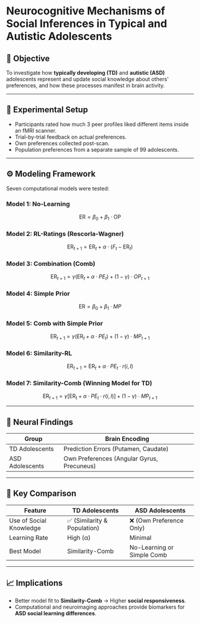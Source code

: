 # Neurocognitive Mechanisms of Social Inferences in Typical and Autistic Adolescents

## 🧠 Objective
To investigate how **typically developing (TD)** and **autistic (ASD)** adolescents represent and update social knowledge about others' preferences, and how these processes manifest in brain activity.

---

## 🧪 Experimental Setup
- Participants rated how much 3 peer profiles liked different items inside an fMRI scanner.
- Trial-by-trial feedback on actual preferences.
- Own preferences collected post-scan.
- Population preferences from a separate sample of 99 adolescents.

---

## ⚙️ Modeling Framework

Seven computational models were tested:

### Model 1: No-Learning


$$
\text{ER} = \beta_0 + \beta_1 \cdot \text{OP}
$$


### Model 2: RL-Ratings (Rescorla-Wagner)
$$
\text{ER}_{t+1} = \text{ER}_t + \alpha \cdot (F_t - \text{ER}_t)
$$

### Model 3: Combination (Comb)
$$
\text{ER}_{t+1} = \gamma (\text{ER}_t + \alpha \cdot PE_t) + (1 - \gamma) \cdot OP_{t+1}
$$

### Model 4: Simple Prior
$$
\text{ER} = \beta_0 + \beta_1 \cdot MP
$$

### Model 5: Comb with Simple Prior
$$
\text{ER}_{t+1} = \gamma (\text{ER}_t + \alpha \cdot PE_t) + (1 - \gamma) \cdot MP_{t+1}
$$

### Model 6: Similarity-RL
$$
\text{ER}_{t+1} = \text{ER}_t + \alpha \cdot PE_t \cdot r(i, I)
$$

### Model 7: Similarity-Comb (Winning Model for TD)
$$
\text{ER}_{t+1} = \gamma [\text{ER}_t + \alpha \cdot PE_t \cdot r(i, I)] + (1 - \gamma) \cdot MP_{t+1}
$$

---

## 🧠 Neural Findings

| Group | Brain Encoding |
|-------|----------------|
| TD Adolescents | Prediction Errors (Putamen, Caudate) |
| ASD Adolescents | Own Preferences (Angular Gyrus, Precuneus) |

---

## 🧩 Key Comparison

| Feature | TD Adolescents | ASD Adolescents |
|--------|----------------|----------------|
| Use of Social Knowledge | ✅ (Similarity & Population) | ❌ (Own Preference Only) |
| Learning Rate | High (α) | Minimal |
| Best Model | Similarity-Comb | No-Learning or Simple Comb |

---

## 📈 Implications

- Better model fit to **Similarity-Comb** → Higher **social responsiveness**.
- Computational and neuroimaging approaches provide biomarkers for **ASD social learning differences**.

